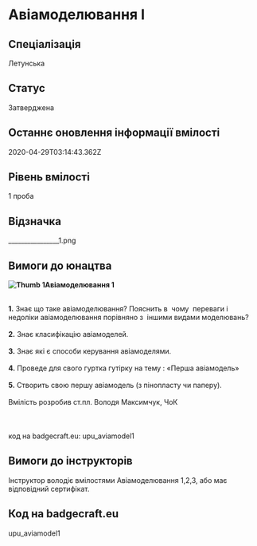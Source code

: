 # Авіамоделювання I

## Спеціалізація

Летунська

## Статус

Затверджена

## Останнє оновлення інформації вмілості

2020-04-29T03:14:43.362Z

## Рівень вмілості

1 проба

## Відзначка

________________1.png

## Вимоги до юнацтва

<b><img alt="Thumb                 1" src="/uploads/textareas/bootsy/image/23/small_________________1.png">Авіамоделювання 1<br></b><br><div><div><b>1.</b> Знає що таке авіамоделювання? Пояснить в &nbsp;чому &nbsp;переваги і недоліки авіамоделювання порівняно з &nbsp;іншими видами моделювань?&nbsp;<br></div><div><b><br>2.</b> Знає класифікацію авіамоделей.</div><div><b><br>3.</b> Знає які є способи керування авіамоделями.</div><div><b><br>4.</b> Проведе для свого гуртка гутірку на тему : «Першa авіамодель»</div><div><b><br>5.</b> Створить свою першу авіамодель (з пінопласту чи паперу).</div><div><br></div><div>Вмілість розробив ст.пл. Володя Максимчук, ЧоК<br><br><br><br>код на badgecraft.eu: upu_aviamodel1<br></div></div>

## Вимоги до інструкторів

Інструктор володіє вмілостями Авіамоделювання 1,2,3, або має відповідний сертифікат.

## Код на badgecraft.eu

upu_aviamodel1